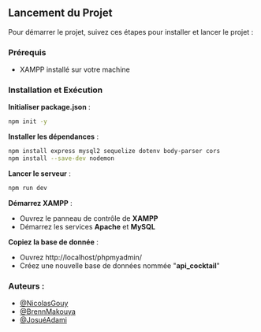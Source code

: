 ## Lancement du Projet

Pour démarrer le projet, suivez ces étapes pour installer et lancer le projet :

### Prérequis

- XAMPP installé sur votre machine

### Installation et Exécution

**Initialiser package.json** :

   ```bash
   npm init -y
   ```

**Installer les dépendances** :

   ```bash
   npm install express mysql2 sequelize dotenv body-parser cors
   npm install --save-dev nodemon
   ```

**Lancer le serveur** :

   ```bash
   npm run dev
   ```

**Démarrez XAMPP** :

   - Ouvrez le panneau de contrôle de **XAMPP**
   - Démarrez les services **Apache** et **MySQL**

**Copiez la base de donnée** :

   - Ouvrez http://localhost/phpmyadmin/
   - Créez une nouvelle base de données nommée "**api_cocktail**"


### Auteurs :

   - [@NicolasGouy](https://github.com/gonicolas12)
   - [@BrennMakouya](https://github.com/Brenn007)
   - [@JosuéAdami](https://github.com/Joadm973)